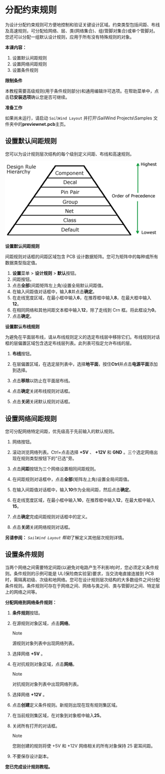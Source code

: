 # 分配约束规则

为设计分配约束规则可方便地控制和验证关键设计区域。约束类型包括间距、布线及高速规则，可分配给网络、层、类(网络集合)、组(管脚对集合)或单个管脚对。您还可以分配一组默认设计规则，应用于所有没有特殊规则的对象。

**本课内容：**

1. 设置默认间距规则
2. 设置网络间距规则
3. 设置条件规则

**限制条件**

本教程需要高级规则(用于条件规则部分)和通用编辑许可选项。在帮助菜单中，点击**已安装选项**确认您是否可继续。

**准备工作**

如果尚未运行，请启动 `SailWind Layout` 并打开\SailWind Projects\Samples 文件夹中的**previewnet.pcb**主页。

## 设置默认间距规则

您可以为设计规则层次结构的每个级别定义间距、布线和高速规则。

![](/layout/tutorial/5/_page_0_Figure_12.jpeg)

**设置默认间距规则**

间距规则对话框的间距区域包含 PCB 设计数据矩阵。您可为矩阵中的每种或所有数据类型指定值。

1. **设置**菜单 > **设计规则** > **默认**按钮。
2. 间距按钮。
3. 点击**全部**(间距矩阵左上角)设置全局默认间距值。
4. 在输入间距值对话框中，输入**8**并点击**确定**。
5. 在走线宽度区域，在最小框中输入**6**，在推荐框中输入**8**，在最大框中输入**12**。
6. 在相同网络和其他间距文本框中输入**12**，除了走线到 Crn 框。将此框设为**0**。
7. 点击**确定**。

**设置默认布线规则**

为避免在平面层布线，请从布线规则定义的选定布线层中移除它们。布线规则对话框的层偏置区域包含选定布线层列表。此列表可指定允许布线的层。

1. **布线**按钮。

2. 在层偏置区域，在选定层列表中，选择**地平面**，按住**Ctrl**并点击**电源平面**添加到选择。
3. 点击**移除**以防止在平面层布线。
4. 点击**确定**关闭布线规则对话框。
5. 点击**关闭**关闭默认规则对话框。

## 设置网络间距规则

您可分配网络特定间距，优先级高于先前输入的默认规则。

1. 网络按钮。

2. 滚动浏览网络列表。Ctrl+点击选择 **+5V** 、 **+12V** 和 **GND** 。三个选定网络出现在规则类型按钮下的"已选"旁。
3. 点击**间距**按钮为三个网络设置相同间距规则。
4. 在间距规则对话框中，点击**全部**(矩阵左上角)设置全局间距值。
5. 在输入间距值对话框中，输入**10**作为全局间距，然后点击**确定**。
6. 在走线宽度区域，在最小框中输入**10**，在推荐框中输入**12**，在最大框中输入**15**。
7. 点击**确定**完成间距规则对话框中的定义。
8. 点击**关闭**关闭网络规则对话框。

**另请参阅：** *`SailWind Layout` 帮助*了解定义其他层次规则详情。

## 设置条件规则

当两个网络之间需要特定间距(以避免对电路产生不利影响)时，您必须定义条件规则。条件规则的示例可能是 UL(保险商实验室)要求，当交流电直接连接到 PCB 时，需隔离初级、次级和地网络。您可在设计规则层次结构的大多数组件之间分配条件规则。条件规则可存在于网络之间、网络与类之间、类与管脚对之间、特定层上的网络之间等。

**分配网络到网络条件规则：**

1. **条件规则**按钮。

2. 在源规则对象区域，点击**网络**。

   > [!NOTE]
   >
   >  源规则对象列表中出现网络列表。

3. 选择网络 **+5V** 。

4. 在对抗规则对象区域，点击**网络**。

   > [!NOTE]
   >
   >  对抗规则对象列表中出现网络列表。

5. 选择网络 **+12V** 。

6. 点击**创建**定义条件规则。新规则出现在现有规则集区域。

7. 在当前规则集区域，在对象到对象框中输入**25**。

8. 关闭所有打开的对话框。

   > [!NOTE]
   >
   > 您刚创建的规则将使 +5V 和 +12V 网络相关的所有对象保持 25 密耳间距。

9. 不要保存设计副本。

**您已完成设计规则教程。**